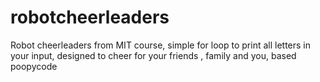 # robotcheerleaders
Robot cheerleaders from MIT course, simple for loop to print all letters in your input, designed to cheer for your friends , family and you, based poopycode
